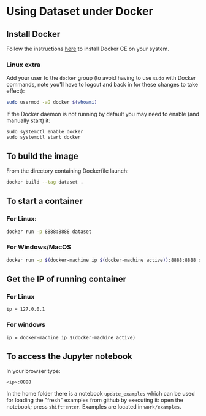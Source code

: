 # Using Dataset under Docker

## Install Docker

Follow the instructions [here](https://docs.docker.com/install/) to
install Docker CE on your system.

### Linux extra

Add your user to the `docker` group (to avoid having to use `sudo`
with Docker commands, note you'll have to logout and back in for
these changes to take effect):
```sh
sudo usermod -aG docker $(whoami)
```

If the Docker daemon is not running by default you may need to
enable (and manually start) it:
```
sudo systemctl enable docker
sudo systemctl start docker
```

## To build the image

From the directory containing Dockerfile launch:

```sh
docker build --tag dataset .
```

## To start a container

### For Linux:

```sh
docker run -p 8888:8888 dataset
```

### For Windows/MacOS

```sh
docker run -p $(docker-machine ip $(docker-machine active)):8888:8888 dataset
```
## Get the IP of running container

### For Linux

```
ip = 127.0.0.1
```

### For windows

```
ip = docker-machine ip $(docker-machine active)
```

## To access the Jupyter notebook

In your browser type:
``` 
<ip>:8888
```
In the home folder there is a notebook `update_examples` which can be 
used for loading the "fresh" examples from github by executing it: 
open the notebook; press `shift+enter`. 
Examples are located in `work/examples`.
